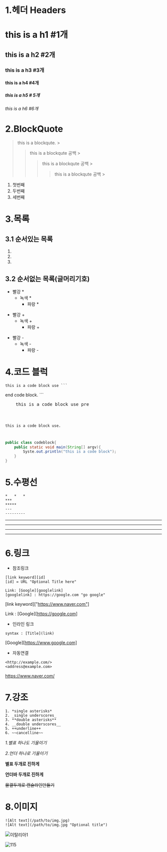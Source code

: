 

# 1.헤더 Headers

# this is a h1 #1개

## this is a h2 #2개

### this is a h3 #3개

#### this is a h4 #4개

##### this is a h5 # 5개

###### this is a h6 #6개





# 2.BlockQuote

> this is a blockqute. >
>
> 	> this is a blockqute 공백 >
> 	>
> 	> > this is a blockqute 공백 >
> 	> >
> 	> > > this is a blockqute 공백 >



1. 첫번째
2. 두번째
3. 세번째

# 3.목록



## 3.1 순서있는 목록

1. 
2.  
3. 

## 3.2 순서없는 목록(글머리기호)

* 빨강 *
  * 녹색 *
    * 파랑 *



+ 빨강 +
  + 녹색 +
    + 파랑 +

- 빨강 -
  - 녹색 -
    -  파랑 -



# 4.코드 블럭

``` this is a normal paragraph:
this is a code block use ```
```

end code block. ```



<pre>
    this is a code block use pre
</pre>


<code>

this is a code block use.

</code>

```java
public class codeblock{
    public static void main(String[] argv){
        Syste.out.println("this is a code block");
    }
}
```



# 5.수평선

```
*   *   *
***
*****
---
---------
```

***

---

----------

**********



# 6.링크

- 참조링크

```
[link keyword][id]
[id] = URL "Optional Title here"

Link: [Google][googlelink]
[googlelink] : https://google.com "go google"
```

[link keyword]["https://www.naver.com"]

 Link : [Google][https://google.com] 

* 인라인 링크

```
syntax : [Title](link)
```

 [Google][https://www.google.com]

* 자동연결

``` 
<http://example.com/>
<address@example.com>
```

<https://www.naver.com/>

# 7.강조

```
1. *single asterisks*
2. _single underscores_
3. **double asterisks**
4. __double underscores__
5. ++underline++
6. ~~cancelline~~
```

*1.별표 하나도 기울이기*

_2.언더 하나로 기울이기_

**별표 두개로 진하게**

__언더바 두개로 진하게__

~~물결두개로 캔슬라인만들기~~

# 8.이미지

```
![Alt text](/path/to/img.jpg)
![Alt text](/path/to/img.jpg "Optional title")
```

![이탈리아1](https://user-images.githubusercontent.com/50945711/58301630-2bc79a00-7e22-11e9-8dd4-7f658ebe5a92.JPG)

![115](https://user-images.githubusercontent.com/50945711/58301565-e5723b00-7e21-11e9-9034-e09141a456eb.jpg)
